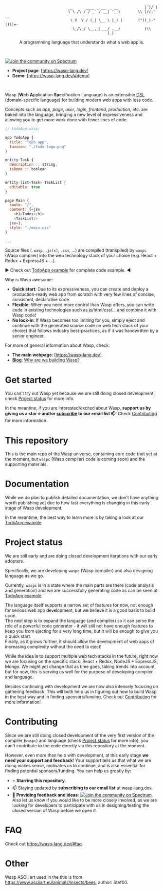 ```
                                                                 _  _
                             __      ____ _ ___ _ __            | )/ )
                             \ \ /\ / / _` / __| '_ \        \\ |//,' __
                              \ V  V / (_| \__ \ |_) |       (")(_)-"()))=-
                               \_/\_/ \__,_|___/ .__/           (\\
                                               |_|
```



<p align=center> A programming language that understands what a web app is. </p>
<br>

[![Join the community on Spectrum](https://withspectrum.github.io/badge/badge.svg)](https://spectrum.chat/wasp)

- **Project page**: [https://wasp-lang.dev]
- **Demo**: [https://wasp-lang.dev/#demo]

<br>

Wasp (**W**eb **A**pplication **Sp**ecification Language) is an extensible [DSL](https://en.wikipedia.org/wiki/Domain-specific_language) (domain-specific language) for building modern web apps with less code.

Concepts such as *app*, *page*, *user*, *login*, *frontend*, *production*, etc. are baked into the language, bringing a new level of expressiveness and allowing you to get more work done with fewer lines of code.

```js
// todoApp.wasp:

app TodoApp {
  title: "ToDo app",
  favicon: "./todo-logo.png"
}

entity Task {
  description :: string,
  isDone :: boolean
}

entity-list<Task> TaskList {
  editable: true
}

page Main {
  route: "/",
  content: {=jsx
    <h1>Todos</h1>
    <TaskList/>
  jsx=},
  style: "./main.css"
}

...
```

Source files (`.wasp`, `.js(x)`, `.css`, ...) are compiled (transpiled) by `waspc` (Wasp compiler) into the web technology stack of your choice (e.g. React + Redux + ExpressJS + ...).

:arrow_forward: Check out [TodoApp example](examples/todoApp) for complete code example. :arrow_backward:

Why is Wasp awesome:
- **Quick start**: Due to its expressiveness, you can create and deploy a production-ready web app from scratch with very few lines of concise, consistent, declarative code.
- **Flexible**: When you need more control than Wasp offers, you can write code in existing technologies such as js/html/css/... and combine it with Wasp code!
- **No lock-in**: If Wasp becomes too limiting for you, simply eject and continue with the generated source code (in web tech stack of your choice) that follows industry best-practices, as if it was handwritten by a senior engineer.

For more of general information about Wasp, check:
- **The main webpage**: [https://wasp-lang.dev].
- [**Blog**](https://blog.wasp-lang.dev/): [Why are we building Wasp?](https://blog.wasp-lang.dev/posts/2019-09-01-hello-wasp.html)

# Get started

You can't try out Wasp yet because we are still doing closed development, check [Project status](#project-status) for more info.

In the meantine, if you are interested/excited about Wasp, **support us by giving us a star :star: and/or [subscribe](https://wasp-lang.dev#signup) to our email list :mailbox:**! Check [Contributing](#contributing) for more information.


# This repository

This is the main repo of the Wasp universe, containing core code (not yet at the moment, but `waspc` (Wasp compiler) code is coming soon) and the supporting materials.


# Documentation

While we do plan to publish detailed documentation, we don't have anything worth publishing yet due to how fast everything is changing in this early stage of Wasp development.

In the meantime, the best way to learn more is by taking a look at our [TodoApp example](examples/todoApp).


# Project status

We are still early and are doing closed development iterations with our early adopters.

Specifically, we are developing `waspc` (Wasp compiler) and also designing language as we go.

Currently, `waspc` is in a state where the main parts are there (code analysis and generation) and we are successfully generating code as can be seen at [TodoApp example](examples/todoApp).

The language itself supports a narrow set of features for now, not enough for serious web app development, but we believe it is a good basis to build upon.  
The next step is to expand the language (and compiler) so it can serve the role of a powerful code generator - it will still not have enough features to keep you from ejecting for a very long time, but it will be enough to give you a quick start.  
Finally, as it grows further, it should allow the development of web apps of increasing complexity without the need to eject!

While the idea is to support multiple web tech stacks in the future, right now we are focusing on the specific stack: React + Redux, NodeJS + ExpressJS, Mongo. We might yet change that as time goes, taking trends into account, but for now, this is serving us well for the purpose of developing compiler and language.

Besides continuing with development we are now also intensely focusing on gathering feedback. This will both help us in figuring out how to build Wasp in the best way and in finding sponsors/funding. Check out [Contributing](#contributing) for more information!

# Contributing

Since we are still doing closed development of the very first version of the compiler (`waspc`) and language (check [Project status](#project-status) for more info), you can't contribute to the code directly via this repository at the moment.

However, even more than help with development, at this early stage **we need your support and feedback**!
Your support tells us that what we are doing makes sense, motivates us to continue, and is also essential for finding potential sponsors/funding.
You can help us greatly by:
 - :star: **Starring this repository**.
 - :mailbox: Staying updated by **subscribing to our email list** at [wasp-lang.dev](https://wasp-lang.dev#signup).
 - :speech_balloon: **Providing feedback and ideas**: [![Join the community on Spectrum](https://withspectrum.github.io/badge/badge.svg)](https://spectrum.chat/wasp).
   Also let us know if you would like to be more closely involved, as we are looking for developers to participate with us in designing/testing the closed version of Wasp before we open it.

# FAQ

Check out https://wasp-lang.dev/#faq.


# Other

Wasp ASCII art used in the title is from https://www.asciiart.eu/animals/insects/bees, author: Stef00.

